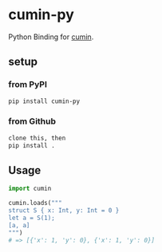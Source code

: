 # cumin-py

Python Binding for [cumin](https://github.com/cympfh/cumin).

## setup

### from PyPI

```bash
pip install cumin-py
```

### from Github

```bash
clone this, then
pip install .
```

## Usage

```python
import cumin

cumin.loads("""
struct S { x: Int, y: Int = 0 }
let a = S(1);
[a, a]
""")
# => [{'x': 1, 'y': 0}, {'x': 1, 'y': 0}]
```
